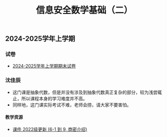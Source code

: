 ﻿---
title: 信息安全数学基础（二）
---
## 2024-2025学年上学期

### 试卷

- [2024-2025学年上学期期末试卷](./2024-2025学年上学期期末_含答案)

### 沈佳辰

- 这门课是抽象代数，但是并没有涉及到抽象代数真正复杂的部分，较为浅尝辄止，所以课程本身的学习难度并不高。
- 同样地，这门课实际考试不难，老师会捞，请大家不要害怕。

#### 教学资源

- [课件 2022级更新 (6-1 到 9, 商密介绍)](https://drive.vanillaaaa.org/SharedCourses/%E8%BD%AF%E4%BB%B6%E5%B7%A5%E7%A8%8B%E5%AD%A6%E9%99%A2/%E4%BF%A1%E6%81%AF%E5%AE%89%E5%85%A8%E6%95%B0%E5%AD%A6%E5%9F%BA%E7%A1%80/2022%E7%BA%A7)
